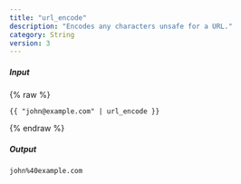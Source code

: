 ```yaml
---
title: "url_encode"
description: "Encodes any characters unsafe for a URL."
category: String
version: 3
---
```

##### Input
{% raw %}
~~~liquid
{{ "john@example.com" | url_encode }}
~~~
{% endraw %}

##### Output

~~~html
john%40example.com
~~~
